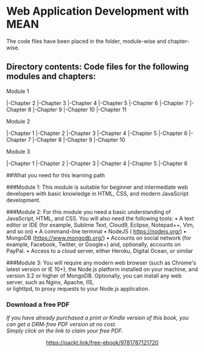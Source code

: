 # Web Application Development with MEAN

The code files have been placed in the folder, module-wise and chapter-wise.

## Directory contents: Code files for the following modules and chapters:

Module 1

  |-Chapter 2
  |-Chapter 3
  |-Chapter 4
  |-Chapter 5
  |-Chapter 6
  |-Chapter 7
  |-Chapter 8
  |-Chapter 9
  |-Chapter 10
  |-Chapter 11


Module 2

  |-Chapter 1
  |-Chapter 2
  |-Chapter 3
  |-Chapter 4
  |-Chapter 5
  |-Chapter 6
  |-Chapter 7
  |-Chapter 8
  |-Chapter 9
  |-Chapter 10

Module 3

  |-Chapter 1
  |-Chapter 2
  |-Chapter 3
  |-Chapter 4
  |-Chapter 5
  |-Chapter 6



##What you need for this learning path

###Module 1: 
This module is suitable for beginner and intermediate web developers with basic 
knowledge in HTML, CSS, and modern JavaScript development.

###Module 2: 
For this module you need a basic understanding of JavaScript, HTML, and CSS. You 
will also need the following tools:
•  A text editor or IDE (for example, Sublime Text, Cloud9, Eclipse, Notepad++, Vim, and so on)
•  A command-line terminal
•  NodeJS ( https://nodejs.org/)
•  MongoDB (https://www.mongodb.org/)
•  Accounts on social network (for example, Facebook, Twitter, or Google+) and, optionally, accounts on PayPal.
•  Access to a cloud server, either Heroku, Digital Ocean, or similar

###Module 3: 
You will require any modern web browser (such as Chrome's latest version or IE 10+),
the Node.js platform installed on your machine, and version 3.2 or higher of MongoDB.
Optionally, you can install any web server, such as Nginx, Apache, IIS,  
or lighttpd, to proxy requests to your Node.js application.
### Download a free PDF

 <i>If you have already purchased a print or Kindle version of this book, you can get a DRM-free PDF version at no cost.<br>Simply click on the link to claim your free PDF.</i>
<p align="center"> <a href="https://packt.link/free-ebook/9781787121720">https://packt.link/free-ebook/9781787121720 </a> </p>
